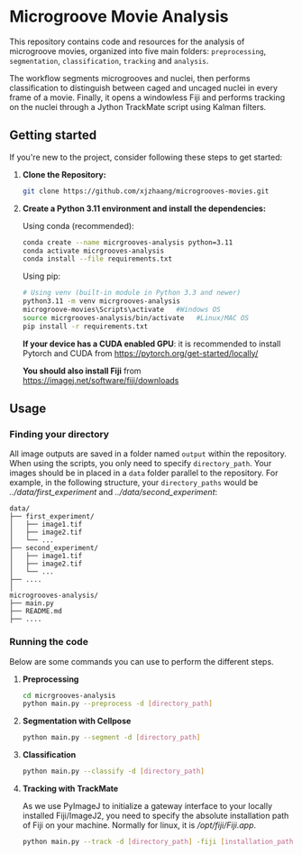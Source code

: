 # Microgroove Movie Analysis

This repository contains code and resources for the analysis of microgroove movies, organized into five main folders: `preprocessing`, `segmentation`, `classification`, `tracking` and `analysis`.

The workflow segments microgrooves and nuclei, then performs classification to distinguish between caged and uncaged nuclei in every frame of a movie. 
Finally, it opens a windowless Fiji and performs tracking on the nuclei through a Jython TrackMate script using Kalman filters. 

## Getting started


If you're new to the project, consider following these steps to get started:

1. **Clone the Repository:**
    ```bash
    git clone https://github.com/xjzhaang/microgrooves-movies.git
   ```
   

2. **Create a Python 3.11 environment and install the dependencies:**

   Using conda (recommended):
   ```bash
   conda create --name micrgrooves-analysis python=3.11
   conda activate micrgrooves-analysis
   conda install --file requirements.txt
   ```
   Using pip:
   ```bash
   # Using venv (built-in module in Python 3.3 and newer)
   python3.11 -m venv micrgrooves-analysis
   microgroove-movies\Scripts\activate   #Windows OS
   source micrgrooves-analysis/bin/activate   #Linux/MAC OS
   pip install -r requirements.txt
   ```
   **If your device has a CUDA enabled GPU**: it is recommended to install Pytorch and CUDA from https://pytorch.org/get-started/locally/

   **You should also install Fiji** from https://imagej.net/software/fiji/downloads 

## Usage

### Finding your directory
All image outputs are saved in a folder named `output` within the repository. 
When using the scripts, you only need to specify `directory_path`.
Your images should be in placed in a `data` folder parallel to the repository.
For example, in the following structure, your `directory_paths` would be <em>../data/first_experiment</em> 
and <em>../data/second_experiment</em>:
```
data/
├── first_experiment/
│   ├── image1.tif
│   ├── image2.tif
│   └── ...
├── second_experiment/
│   ├── image1.tif
│   ├── image2.tif
│   └── ...
├── ....
│
microgrooves-analysis/
├── main.py
├── README.md
├── ....

```

### Running the code
Below are some commands you can use to perform the different steps. 

1. **Preprocessing**

   ```bash
   cd micrgrooves-analysis
   python main.py --preprocess -d [directory_path]
   ```

2. **Segmentation with Cellpose**

   ```bash
   python main.py --segment -d [directory_path]
   ```
   
3. **Classification**

   ```bash
   python main.py --classify -d [directory_path]
   ```
4. **Tracking with TrackMate**
   
   As we use PyImageJ to initialize a gateway interface to your locally installed Fiji/ImageJ2, you need 
to specify the absolute installation path of Fiji on your machine. Normally for linux, it is <em>/opt/fiji/Fiji.app</em>.
   ```bash
   python main.py --track -d [directory_path] -fiji [installation_path]
   ```

